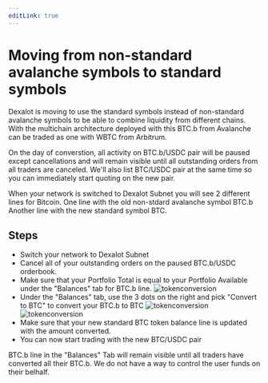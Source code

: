 ```yaml
---
editLink: true
---
```

# Moving from non-standard avalanche symbols to standard symbols

Dexalot is moving to use the standard symbols instead of non-standard avalanche symbols to be able to combine liquidity from different chains. With the multichain architecture deployed  with this BTC.b from Avalanche can be traded as one with WBTC from Arbitrum.

On the day of converstion, all activity on BTC.b/USDC pair will be paused except cancellations and will remain visible until all outstanding orders from all traders are canceled.
We'll also list BTC/USDC pair at the same time so you can immediately start quoting on the new pair.

When your network is switched to Dexalot Subnet you will see 2 different lines for Bitcoin.
One line with the old non-stdard avalanche symbol BTC.b
Another line with the new standard symbol BTC.


## Steps

- Switch your network to Dexalot Subnet
- Cancel all of your outstanding orders on the paused BTC.b/USDC orderbook.
- Make sure that your Portfolio Total is equal to your Portfolio Available under the "Balances" tab for BTC.b line.
![tokenconversion](/images/tokenconversion/btc1a.png)
- Under the "Balances" tab, use the 3 dots on the right and pick "Convert to BTC" to convert your BTC.b to BTC
![tokenconversion](/images/tokenconversion/btc2a.png)
![tokenconversion](/images/tokenconversion/btc3a.png)
- Make sure that your new standard BTC token balance line is updated with the amount converted.
- You can now start trading with the new BTC/USDC pair


BTC.b line in the "Balances" Tab will remain visible until all traders have converted all their BTC.b. We do not have a way to control the user funds on their belhalf.

